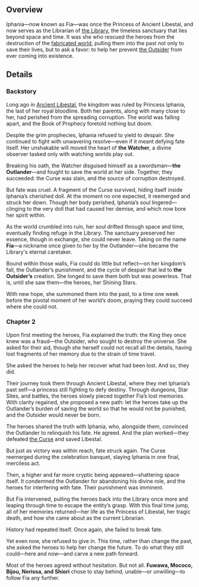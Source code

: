 <!-- title: Iphania / Fia -->
<!-- quote: Let us break the chains of fate, together  -->
<!-- chapters: 1 -->
<!-- images: (Iphania's Profile), (Fia's Profile), (Iphania slain by the Curse), (Fia in Chapter 2's Ending) -->
<!-- model: false -->

## Overview

Iphania—now known as Fia—was once the Princess of Ancient Libestal, and now serves as the Librarian of [the Library](#entry:library-entry), the timeless sanctuary that lies beyond space and time. It was she who rescued the heroes from the destruction of the [fabricated world](#entry:libestal-ficta-entry), pulling them into the past not only to save their lives, but to ask a favor: to help her prevent [the Outsider](#entry:outsider-entry) from ever coming into existence.

## Details

### Backstory

Long ago in [Ancient Libestal](#entry:libestal-ancient-entry), the kingdom was ruled by Princess Iphania, the last of her royal bloodline. Both her parents, along with many close to her, had perished from the spreading corruption. The world was falling apart, and the Book of Prophecy foretold nothing but doom.

Despite the grim prophecies, Iphania refused to yield to despair. She continued to fight with unwavering resolve—even if it meant defying fate itself. Her unshakable will moved the heart of **the Watcher**, a divine observer tasked only with watching worlds play out.

Breaking his oath, the Watcher disguised himself as a swordsman—**the Outlander**—and fought to save the world at her side. Together, they succeeded: the Curse was slain, and the source of corruption destroyed.

But fate was cruel. A fragment of the Curse survived, hiding itself inside Iphania’s cherished doll. At the moment no one expected, it reemerged and struck her down. Though her body perished, Iphania’s soul lingered—clinging to the very doll that had caused her demise, and which now bore her spirit within.

As the world crumbled into ruin, her soul drifted through space and time, eventually finding refuge in the Library. The sanctuary preserved her essence, though in exchange, she could never leave. Taking on the name **Fia**—a nickname once given to her by the Outlander—she became the Library's eternal caretaker.

Bound within those walls, Fia could do little but reflect—on her kingdom’s fall, the Outlander’s punishment, and the cycle of despair that led to **the Outsider’s** creation. She longed to save them both but was powerless. That is, until she saw them—the heroes, her Shining Stars.

With new hope, she summoned them into the past, to a time one week before the pivotal moment of her world’s doom, praying they could succeed where she could not.

### Chapter 2

Upon first meeting the heroes, Fia explained the truth: the King they once knew was a fraud—the Outsider, who sought to destroy the universe. She asked for their aid, though she herself could not recall all the details, having lost fragments of her memory due to the strain of time travel.

She asked the heroes to help her recover what had been lost.
And so, they did.

Their journey took them through Ancient Libestal, where they met Iphania’s past self—a princess still fighting to defy destiny. Through dungeons, Star Sites, and battles, the heroes slowly pieced together Fia’s lost memories. With clarity regained, she proposed a new path: let the heroes take up the Outlander’s burden of saving the world so that he would not be punished, and the Outsider would never be born.

The heroes shared the truth with Iphania, who, alongside them, convinced the Outlander to relinquish his fate. He agreed. And the plan worked—they defeated [the Curse](#entry:heart-of-ruin-entry) and saved Libestal.

But just as victory was within reach, fate struck again.
The Curse reemerged during the celebration banquet, slaying Iphania in one final, merciless act.

Then, a higher and far more cryptic being appeared—shattering space itself. It condemned the Outlander for abandoning his divine role, and the heroes for interfering with fate. Their punishment was imminent.

But Fia intervened, pulling the heroes back into the Library once more and leaping through time to escape the entity’s grasp. With this final time jump, all of her memories returned—her life as the Princess of Libestal, her tragic death, and how she came about as the current Librarian.

History had repeated itself. Once again, she failed to break fate.

Yet even now, she refused to give in. This time, rather than change the past, she asked the heroes to help her change the future. To do what they still could—here and now—and carve a new path forward.

Most of the heroes agreed without hesitation.
But not all.
**Fuwawa, Mococo, Bijou, Nerissa, and Shiori** chose to stay behind, unable—or unwilling—to follow Fia any further.
